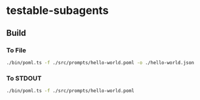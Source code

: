 # testable-subagents

## Build

### To File

```sh
./bin/poml.ts -f ./src/prompts/hello-world.poml -o ./hello-world.json
```

### To STDOUT

```sh
./bin/poml.ts -f ./src/prompts/hello-world.poml
```
